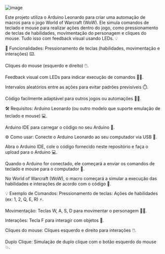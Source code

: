 ![image](https://github.com/user-attachments/assets/115b9e5d-3805-49c6-9174-fb8ae8053ffd)


Este projeto utiliza o Arduino Leonardo para criar uma automação de macros para o jogo World of Warcraft (WoW). Ele simula comandos de teclado e mouse para realizar ações dentro do jogo, como pressionamento de teclas de habilidades, movimentação do personagem e cliques do mouse. Tudo isso com feedback visual usando LEDs. 💡

🚀 Funcionalidades:
Pressionamento de teclas (habilidades, movimentação e interações) ⌨️.

Cliques do mouse (esquerdo e direito) 🖱️.

Feedback visual com LEDs para indicar execução de comandos 🔵💡.

Intervalos aleatórios entre as ações para evitar padrões previsíveis ⏱️.

Código facilmente adaptável para outros jogos ou automações 🧑‍💻.

🛠️ Requisitos:
Arduino Leonardo (ou outro modelo que suporte emulação de teclado e mouse) 💻.

Arduino IDE para carregar o código no seu Arduino 📂.

⚙️ Como usar:
Conecte o Arduino Leonardo ao seu computador via USB 🔌.

Abra o Arduino IDE, cole o código fornecido neste repositório e faça o upload para o Arduino 💻.

Quando o Arduino for conectado, ele começará a enviar os comandos de teclado e mouse para o computador 🔄.

No World of Warcraft (WoW), o macro começará a simular a execução das habilidades e interações de acordo com o código 🏹.

💡 Exemplo de Comandos:
Pressionamento de teclas: Ações de habilidades (ex: 1, 2, Q, E, R) ⚡.

Movimentação: Teclas W, A, S, D para movimentar o personagem 🏃‍♂️.

Interações: Tecla F para interagir com objetos 🔄.

Cliques do mouse: Cliques esquerdo e direito para interações 🖱️.

Duplo Clique: Simulação de duplo clique com o botão esquerdo do mouse 💥.
